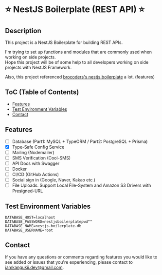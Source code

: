 # ⭐️ NestJS Boilerplate (REST API) ⭐️

## Description

This project is a NestJS Boilerplate for building REST APIs.

I'm trying to set up functions and modules that are commonly used when working on side projects.<br/>
Hope this project will be of some help to all developers working on side projects with NestJS Framework.

Also, this project referenced [brocoders's nestjs boilerplate](https://github.com/brocoders/nestjs-boilerplate?tab=readme-ov-file) a lot. (features)

## ToC (Table of Contents)

- [Features](#features)
- [Test Environment Variables](#test-environment-variables)
- [Contact](#contact)

## Features

- [ ] Database (Part1: MySQL + TypeORM / Part2: PostgreSQL + Prisma)
- [X] Type-Safe Config Service
- [ ] Mailing (Nodemailer)
- [ ] SMS Verification (Cool-SMS)
- [ ] API Docs with Swagger
- [ ] Docker
- [ ] CI/CD (GitHub Actions)
- [ ] Social sign in (Google, Naver, Kakao etc.)
- [ ] File Uploads. Support Local File-System and Amazon S3 Drivers with Presigned-URL

## Test Environment Variables

```
DATABASE_HOST=localhost
DATABASE_PASSWORD=nestjsboilerplatepwd^^
DATABASE_NAME=nestjs-boilerplate-db
DATABASE_USERNAME=root
```

## Contact

If you have any questions or comments regarding features you would like to see added or issues that you're experiencing, please contact to [iamkangukii.dev@gmail.com](mailto:iamkangukii.dev@gmail.com).
